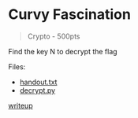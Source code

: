 # Curvy Fascination

> Crypto - 500pts

Find the key N to decrypt the flag

Files:
- [handout.txt](src/handout.txt)
- [decrypt.py](src/decrypt.py)

[writeup](writeup/README.md)
